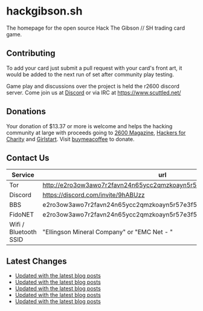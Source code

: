 # hackgibson.sh
The homepage for the open source Hack The Gibson // SH trading card game.


## Contributing

To add your card just submit a pull request with your card's front art, it would be added to the next run of set after community play testing.

Game play and discussions over the project is held the r2600 discord server. Come join us at [Discord](https://discord.com/invite/9hABUzz) or via IRC at https://www.scuttled.net/


## Donations

Your donation of $13.37 or more is welcome and helps the hacking community at large with proceeds going to [2600 Magazine](https://2600.com/), [Hackers for Charity](https://hackersforcharity.org) and [Girlstart](https://girlstart.org).  Visit [buymeacoffee](https://www.buymeacoffee.com/hackgibson.sh) to donate.


## Contact Us

Service | url
-|-
Tor | http://e2ro3ow3awo7r2favn24n65ycc2qmzkoayn5r57e3f56nvjwdcgg32ad.onion
Discord | https://discord.com/invite/9hABUzz
BBS | e2ro3ow3awo7r2favn24n65ycc2qmzkoayn5r57e3f56nvjwdcgg32ad.onion:23
FidoNET | e2ro3ow3awo7r2favn24n65ycc2qmzkoayn5r57e3f56nvjwdcgg32ad.onion:24554
Wifi / Bluetooth SSID | "Ellingson Mineral Company" or "EMC Net - <fidonet address>"

## Latest Changes
<!-- BLOG-POST-LIST:START -->
- [Updated with the latest blog posts](https://github.com/DFW2600/hackgibson.sh/commit/b50a840441d74d8e3fb075e5ac6aac439978c030)
- [Updated with the latest blog posts](https://github.com/DFW2600/hackgibson.sh/commit/793b859366895551f28d81a7212987324b1a72c7)
- [Updated with the latest blog posts](https://github.com/DFW2600/hackgibson.sh/commit/78d95a6209f2d3c7ece498a2145e7d57355187a3)
- [Updated with the latest blog posts](https://github.com/DFW2600/hackgibson.sh/commit/91032773f0792367c18a61c8fccf4418516f5060)
- [Updated with the latest blog posts](https://github.com/DFW2600/hackgibson.sh/commit/d3762d51e32d331bea8dc66ed9c43d0ea30e27c3)
<!-- BLOG-POST-LIST:END -->
